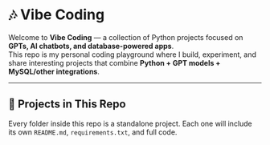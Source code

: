 # 🎶 Vibe Coding

Welcome to **Vibe Coding** — a collection of Python projects focused on **GPTs, AI chatbots, and database-powered apps**.  
This repo is my personal coding playground where I build, experiment, and share interesting projects that combine **Python + GPT models + MySQL/other integrations**.  

---

## 🚀 Projects in This Repo
Every folder inside this repo is a standalone project. Each one will include its own `README.md`, `requirements.txt`, and full code.  

